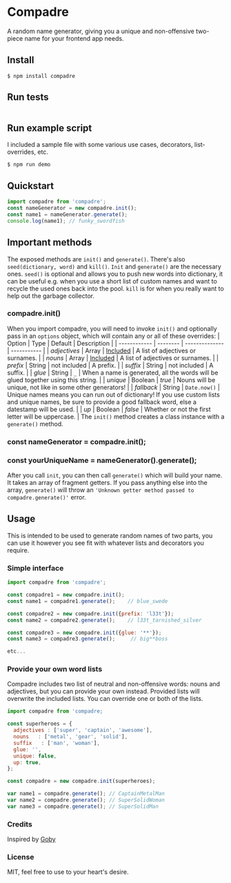 # Compadre
A random name generator, giving you a unique and non-offensive two-piece name for your frontend app needs.
## Install
```
$ npm install compadre
```
## Run tests
```

```
## Run example script
I included a sample file with some various use cases, decorators, list-overrides, etc.
```
$ npm run demo
```
## Quickstart
```javascript
import compadre from 'compadre';
const nameGenerator = new compadre.init();
const name1 = nameGenerator.generate();
console.log(name1); // funky_swordfish
```
## Important methods
The exposed methods are `init()` and `generate()`. There's also `seed(dictionary, word)` and `kill()`.
`Init` and `generate()` are the necessary ones. `seed()` is optional and allows you to push new words into dictionary,
it can be useful e.g. when you use a short list of custom names and want to recycle the used ones back into the pool.
`kill` is for when you really want to help out the garbage collector.
### compadre.init()
When you import compadre, you will need to invoke `init()` and optionally pass in an `options` object, 
which will contain any or all of these overrides: 
| Option       | Type     | Default        | Description |
| ------------ | -------- | -------------- | ----------- |
| *adjectives* | Array    | [Included](https://github.com/krzysztofradomski)     | A list of adjectives or surnames. |
| *nouns*      | Array    | [Included](https://github.com/krzysztofradomski)     | A list of adjectives or surnames. |
| *prefix*     | String   | not included                                         | A prefix.                         |
| *suffix*     | String   | not included                                         | A suffix.                         |
| *glue*       | String   | `_`           | When a name is generated, all the words will be glued together using this string.  |
| *unique*     | Boolean  | *true*        | Nouns will be unique, not like in some other generators!                 |
| *fallback*   | String   | `Date.now()`  | Unique names means you can run out of dictionary! 
If you use custom lists and unique names, be sure to provide a good fallback word, else a datestamp will be used.    |
| *up*     | Boolean      | *false*       | Whether or not the first letter will be uppercase.                       |
The `init()` method creates a class instance with a `generate()` method.
### const nameGenerator = compadre.init();
### const yourUniqueName = nameGenerator().generate();
After you call `init`, you can then call `generate()` which will build your name. It takes an array of fragment getters. 
If you pass anything else into the array, `generate()` will throw an `'Unknown getter method passed to compadre.generate()'` error.
## Usage
This is intended to be used to generate random names of two parts, you can use it however you see fit with whatever 
lists and decorators you require.
### Simple interface
```javascript
import compadre from 'compadre';

const compadre1 = new compadre.init();
const name1 = compadre1.generate();    // blue_swede

const compadre2 = new compadre.init({prefix: 'l33t'});
const name2 = compadre2.generate();    // l33t_tarnished_silver

const compadre3 = new compadre.init({glue: '**'});
const name3 = compadre3.generate();     // big**boss

etc...
```
### Provide your own word lists
Compadre includes two list of neutral and non-offensive words: nouns and adjectives, but you can provide your own instead. Provided 
lists will overwrite the included lists.
You can override one or both of the lists.
```javascript
import compadre from 'compadre;

const superheroes = {
  adjectives : ['super', 'captain', 'awesome'],
  nouns   : ['metal', 'gear', 'solid'],
  suffix   : ['man', 'woman'],
  glue: '',
  unique: false,
  up: true,
};

const compadre = new compadre.init(superheroes);

var name1 = compadre.generate(); // CaptainMetalMan
var name2 = compadre.generate(); // SuperSolidWoman
var name3 = compadre.generate(); // SuperSolidMan
```
### Credits
Inspired by [Goby](https://github.com/SeanCannon/goby)
### License 
MIT, feel free to use to your heart's desire.
